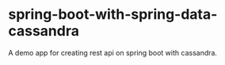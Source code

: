 # spring-boot-with-spring-data-cassandra
A demo app for creating rest api on spring boot with cassandra.
